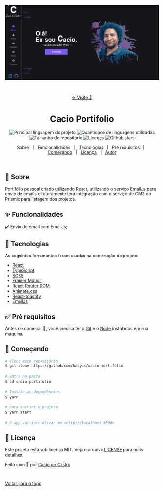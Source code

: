 <div align="center" id="top"> 
  <img src="./video.gif" alt="Cacio Portifolio" />

&#xa0;

<a href="https://www.caciodev.com/"> ✈️ Visite 🚀</a></div>

<h1 align="center">Cacio Portifolio</h1>

<p align="center">
  <img alt="Principal linguagem do projeto" src="https://img.shields.io/github/languages/top/kacyos/cacio-portifolio">

  <img alt="Quantidade de linguagens utilizadas" src="https://img.shields.io/github/languages/count/kacyos/cacio-portifolio?color=orange">

  <img alt="Tamanho do repositório" src="https://img.shields.io/github/repo-size/kacyos/cacio-portifolio?color=yellow">

<img alt="Licença" src="https://img.shields.io/github/license/kacyos/cacio-portifolio" />

   <img alt="Github stars" src="https://img.shields.io/github/stars/kacyos/cacio-portifolio?color=9cf" />
</p>

<!-- Status -->

<!-- <h4 align="center">
	🚧  Cacio Portifolio 🚀 Em construção...  🚧
</h4>

<hr> -->

<p align="center">
  <a href="#dart-sobre">Sobre</a> &#xa0; | &#xa0; 
  <a href="#sparkles-funcionalidades">Funcionalidades</a> &#xa0; | &#xa0;
  <a href="#rocket-tecnologias">Tecnologias</a> &#xa0; | &#xa0;
  <a href="#white_check_mark-pré-requisitos">Pré requisitos</a> &#xa0; | &#xa0;
  <a href="#checkered_flag-começando">Começando</a> &#xa0; | &#xa0;
  <a href="#memo-licença">Licença</a> &#xa0; | &#xa0;
  <a href="https://github.com/kacyos" target="_blank">Autor</a>
</p>

<br>

## 🎯 Sobre

Portifólio pessoal criado utilizando React, utilizando o serviço EmailJs para envio de emails e futuramente terá integração com o serviço de CMS do Prismic para listagem dos projetos.

## ✨ Funcionalidades

✔️ Envio de email com EmailJs;

## 🚀 Tecnologias

As seguintes ferramentas foram usadas na construção do projeto:

- [React](https://pt-br.reactjs.org/)
- [TypeScript](https://sass-lang.com/)
- [SCSS]()
- [Framer Motion](https://www.framer.com/motion/)
- [React Router DOM](https://v5.reactrouter.com/web/guides/quick-start)
- [Animate.css](https://animate.style/)
- [React-toastify](https://fkhadra.github.io/react-toastify/introduction/)
- [EmailJs](https://www.emailjs.com/)

## ✅ Pré requisitos

Antes de começar 🏁, você precisa ter o [Git](https://git-scm.com) e o [Node](https://nodejs.org/en/) instalados em sua maquina.

## 🏁 Começando

```bash
# Clone este repositório
$ git clone https://github.com/kacyos/cacio-portifolio

# Entre na pasta
$ cd cacio-portifolio

# Instale as dependências
$ yarn

# Para iniciar o projeto
$ yarn start

# O app vai inicializar em <http://localhost:3000>
```

## 📝 Licença

Este projeto está sob licença MIT. Veja o arquivo [LICENSE](LICENSE.md) para mais detalhes.

Feito com 💖 por <a href="https://github.com/kacyos" target="_blank">Cacio de Castro</a>

&#xa0;

<a href="#top">Voltar para o topo</a>
